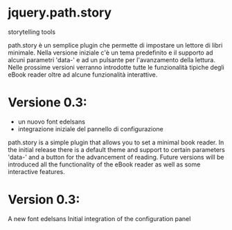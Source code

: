 # jquery.path.story

storytelling tools

path.story è un semplice plugin che permette di impostare un lettore di libri minimale. Nella versione iniziale c'è un tema predefinito e il supporto ad alcuni parametri 'data-' e ad un pulsante per l'avanzamento della lettura. Nelle prossime versioni verranno introdotte tutte le funzionalità tipiche degli eBook reader oltre ad alcune funzionalità interattive.

# Versione 0.3:
- un nuovo font edelsans
- integrazione iniziale del pannello di configurazione

path.story is a simple plugin that allows you to set a minimal book reader. In the initial release there is a default theme and support to certain parameters 'data-' and a button for the advancement of reading. Future versions will be introduced all the functionality of the eBook reader as well as some interactive features.

# Version 0.3:
A new font edelsans
Initial integration of the configuration panel